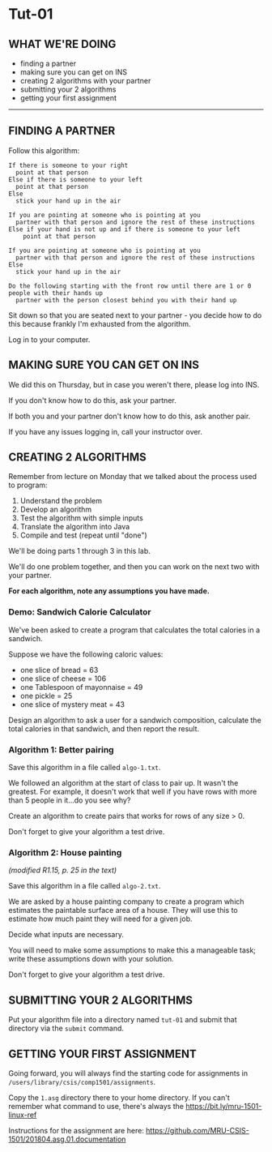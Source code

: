 # Tut-01

## WHAT WE'RE DOING

- finding a partner
- making sure you can get on INS
- creating 2 algorithms with your partner
- submitting your 2 algorithms
- getting your first assignment

---

## FINDING A PARTNER

Follow this algorithm:

```
If there is someone to your right
  point at that person
Else if there is someone to your left
  point at that person
Else
  stick your hand up in the air

If you are pointing at someone who is pointing at you
  partner with that person and ignore the rest of these instructions
Else if your hand is not up and if there is someone to your left
    point at that person

If you are pointing at someone who is pointing at you
  partner with that person and ignore the rest of these instructions
Else
  stick your hand up in the air

Do the following starting with the front row until there are 1 or 0 people with their hands up
  partner with the person closest behind you with their hand up
```

Sit down so that you are seated next to your partner - you decide how to do this because frankly I'm exhausted from the algorithm.

Log in to your computer.

## MAKING SURE YOU CAN GET ON INS

We did this on Thursday, but in case you weren't there, please log into INS.

If you don't know how to do this, ask your partner.

If both you and your partner don't know how to do this, ask another pair.

If you have any issues logging in, call your instructor over.

## CREATING 2 ALGORITHMS

Remember from lecture on Monday that we talked about the process used to program:

1. Understand the problem
1. Develop an algorithm
1. Test the algorithm with simple inputs
1. Translate the algorithm into Java
1. Compile and test (repeat until "done")

We'll be doing parts 1 through 3 in this lab.

We'll do one problem together, and then you can work on the next two with your partner.

**For each algorithm, note any assumptions you have made.**

### Demo: Sandwich Calorie Calculator

We've been asked to create a program that calculates the total calories in a sandwich.

Suppose we have the following caloric values:

- one slice of bread = 63
- one slice of cheese = 106
- one Tablespoon of mayonnaise = 49
- one pickle = 25
- one slice of mystery meat = 43

Design an algorithm to ask a user for a sandwich composition, calculate the total calories in that sandwich, and then report the result.

### Algorithm 1: Better pairing

Save this algorithm in a file called `algo-1.txt`.

We followed an algorithm at the start of class to pair up. It wasn't the greatest. For example, it doesn't work that well if you have rows with more than 5 people in it...do you see why?

Create an algorithm to create pairs that works for rows of any size > 0.

Don't forget to give your algorithm a test drive.

### Algorithm 2: House painting

_(modified R1.15, p. 25 in the text)_

Save this algorithm in a file called `algo-2.txt`.

We are asked by a house painting company to create a program which estimates the paintable surface area of a house. They will use this to estimate how much paint they will need for a given job.

Decide what inputs are necessary.

You will need to make some assumptions to make this a manageable task; write these assumptions down with your solution.

Don't forget to give your algorithm a test drive.

## SUBMITTING YOUR 2 ALGORITHMS

Put your algorithm file into a directory named `tut-01` and submit that directory via the `submit` command.

## GETTING YOUR FIRST ASSIGNMENT

Going forward, you will always find the starting code for assignments in `/users/library/csis/comp1501/assignments`.

Copy the `1.asg` directory there to your home directory. If you can't remember what command to use, there's always the https://bit.ly/mru-1501-linux-ref

Instructions for the assignment are here: https://github.com/MRU-CSIS-1501/201804.asg.01.documentation
